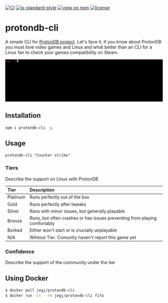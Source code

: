 [![CI](https://github.com/jegj/protondb-cli/actions/workflows/build.yml/badge.svg?branch=main)](https://github.com/jegj/protondb-cli/actions/workflows/build.yml)
[![js-standard-style](https://img.shields.io/badge/code%20style-standard-brightgreen.svg?style=flat)](https://standardjs.com/)
[![view on npm](http://img.shields.io/npm/v/protondb-cli.svg)](https://www.npmjs.com/package/protondb-cli)
[![license](http://img.shields.io/npm/l/protondb-cli.svg)](https://www.npmjs.com/package/protondb-cli)

# protondb-cli
A simple CLI for [ProtonDB project](https://www.protondb.com/).
Let's face it, if you know about ProtonDB you must love video
games and Linux and what better than an CLI for a Linux fan
to check your games compatibility on Steam.

![protondb-cli.gif](docs/imgs/readme.gif)

## Installation
```bash
npm i protondb-cli -g
```
## Usage

```
protondb-cli "Counter strike"
```

### Tiers
Describe the support on Linux with ProtonDB

| Tier      | Description                                                               |
| :-------- | :------                                                                   |
| Platinum  | Runs perfectly out of the box                                             |
| Gold      | Runs perfectly after tweaks                                               |
| Silver    | Runs with minor issues, but generally playable                            |
| Bronze    | Runs, but often crashes or has issues preventing from playing comfortably |
| Borked    | Either won't start or is crucially unplayable                             |
| N/A       | Wihtout Tier. Comunity haven't report this game yet                       |


### Confidence
Describe the support of the community under the tier

## Using Docker

```sh
$ docker pull jegj/protondb-cli
$ docker run -it --rm jegj/protondb-cli fifa
```

